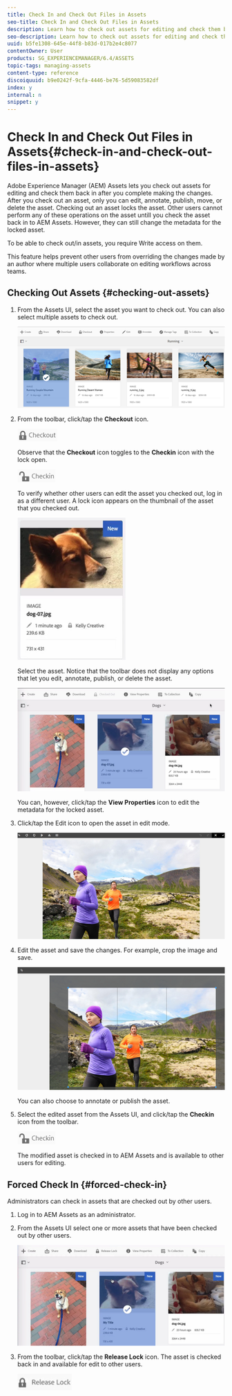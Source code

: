 ```yaml
---
title: Check In and Check Out Files in Assets
seo-title: Check In and Check Out Files in Assets
description: Learn how to check out assets for editing and check them back in after the changes are complete.
seo-description: Learn how to check out assets for editing and check them back in after the changes are complete.
uuid: b5fe1308-645e-44f8-b83d-017b2e4c8077
contentOwner: User
products: SG_EXPERIENCEMANAGER/6.4/ASSETS
topic-tags: managing-assets
content-type: reference
discoiquuid: b9e0242f-9cfa-4446-be76-5d59083582df
index: y
internal: n
snippet: y
---
```


# Check In and Check Out Files in Assets{#check-in-and-check-out-files-in-assets}

Adobe Experience Manager (AEM) Assets lets you check out assets for editing and check them back in after you complete making the changes. After you check out an asset, only you can edit, annotate, publish, move, or delete the asset. Checking out an asset locks the asset. Other users cannot perform any of these operations on the asset untill you check the asset back in to AEM Assets. However, they can still change the metadata for the locked asset.

To be able to check out/in assets, you require Write access on them.

This feature helps prevent other users from overriding the changes made by an author where multiple users collaborate on editing workflows across teams.

## Checking Out Assets {#checking-out-assets}

1. From the Assets UI, select the asset you want to check out. You can also select multiple assets to check out.

   ![](assets/chlimage_1-483.png)

1. From the toolbar, click/tap the **Checkout** icon.

   ![](assets/chlimage_1-484.png)

   Observe that the **Checkout** icon toggles to the **Checkin** icon with the lock open.

   ![](assets/chlimage_1-485.png)

   To verify whether other users can edit the asset you checked out, log in as a different user. A lock icon appears on the thumbnail of the asset that you checked out.

   ![](assets/chlimage_1-486.png)

   Select the asset. Notice that the toolbar does not display any options that let you edit, annotate, publish, or delete the asset.

   ![](assets/chlimage_1-487.png)

   You can, however, click/tap the **View Properties** icon to edit the metadata for the locked asset.

1. Click/tap the Edit icon to open the asset in edit mode.

   ![](assets/chlimage_1-488.png)

1. Edit the asset and save the changes. For example, crop the image and save. 

   ![](assets/chlimage_1-489.png)

   You can also choose to annotate or publish the asset.

1. Select the edited asset from the Assets UI, and click/tap the **Checkin** icon from the toolbar.

   ![](assets/chlimage_1-490.png)

   The modified asset is checked in to AEM Assets and is available to other users for editing.

## Forced Check In {#forced-check-in}

Administrators can check in assets that are checked out by other users.

1. Log in to AEM Assets as an administrator.
1. From the Assets UI select one or more assets that have been checked out by other users.

   ![](assets/chlimage_1-491.png)

1. From the toolbar, click/tap the **Release Lock** icon. The asset is checked back in and available for edit to other users.

   ![](assets/chlimage_1-492.png)

